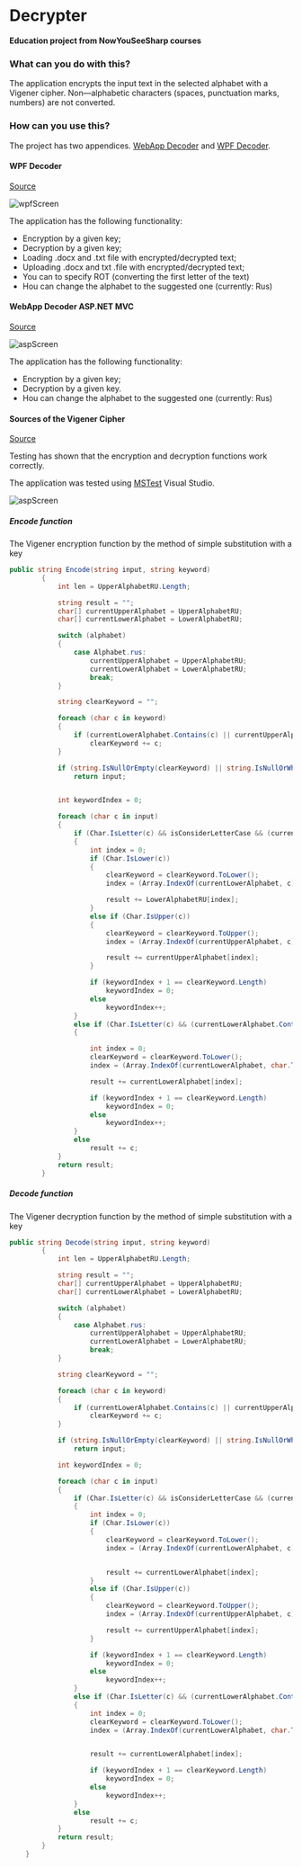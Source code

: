 
# Decrypter

**Education project from NowYouSeeSharp courses**

### What can you do with this?

The application encrypts the input text in the selected alphabet with a Vigener cipher. 
Non—alphabetic characters (spaces, punctuation marks, numbers) are not converted.

### How can you use this?

The project has two appendices. [WebApp Decoder](https://github.com/aziyaev/Decrypter/tree/main/DecrypterWebApp) and [WPF Decoder](https://github.com/aziyaev/Decrypter/tree/main/DecrypterWPF).

#### WPF Decoder

[Source](https://github.com/aziyaev/Decrypter/tree/main/DecrypterWPF)

<img src="https://github.com/aziyaev/Decrypter/blob/main/MSTestDecrypter/wpf.png" alt="wpfScreen"/>

The application has the following functionality: 
* Encryption by a given key;
* Decryption by a given key; 
* Loading .docx and .txt file with encrypted/decrypted text; 
* Uploading .docx and txt .file with encrypted/decrypted text;
* You can to specify ROT (converting the first letter of the text)
* Нou can change the alphabet to the suggested one (currently: Rus)

#### WebApp Decoder ASP.NET MVC

[Source](https://github.com/aziyaev/Decrypter/tree/main/DecrypterWebApp)

<img src="https://github.com/aziyaev/Decrypter/blob/main/MSTestDecrypter/asp.png" alt="aspScreen"/>

The application has the following functionality: 
* Encryption by a given key;
* Decryption by a given key.
* Нou can change the alphabet to the suggested one (currently: Rus)

#### Sources of the Vigener Cipher

[Source](https://github.com/aziyaev/Decrypter/tree/main/VigenereCipher)

Testing has shown that the encryption and decryption functions work correctly.

The application was tested using [MSTest](https://github.com/aziyaev/Decrypter/tree/main/MSTestDecrypter) Visual Studio.

<img src="https://github.com/aziyaev/Decrypter/blob/main/MSTestDecrypter/asp.png" alt="aspScreen"/>

##### Encode function

The Vigener encryption function by the method of simple substitution with a key

```C#
public string Encode(string input, string keyword)
        {
            int len = UpperAlphabetRU.Length;

            string result = "";
            char[] currentUpperAlphabet = UpperAlphabetRU;
            char[] currentLowerAlphabet = LowerAlphabetRU;

            switch (alphabet)
            {
                case Alphabet.rus:
                    currentUpperAlphabet = UpperAlphabetRU;
                    currentLowerAlphabet = LowerAlphabetRU;
                    break;
            }

            string clearKeyword = "";

            foreach (char c in keyword)
            {
                if (currentLowerAlphabet.Contains(c) || currentUpperAlphabet.Contains(c))
                    clearKeyword += c;
            }

            if (string.IsNullOrEmpty(clearKeyword) || string.IsNullOrWhiteSpace(clearKeyword))
                return input;


            int keywordIndex = 0;

            foreach (char c in input)
            {
                if (Char.IsLetter(c) && isConsiderLetterCase && (currentLowerAlphabet.Contains(c) || currentUpperAlphabet.Contains(c)))
                {
                    int index = 0;
                    if (Char.IsLower(c))
                    {
                        clearKeyword = clearKeyword.ToLower();
                        index = (Array.IndexOf(currentLowerAlphabet, c) + len + Array.IndexOf(currentLowerAlphabet, clearKeyword[keywordIndex]) + ROT) % len;

                        result += LowerAlphabetRU[index];
                    }
                    else if (Char.IsUpper(c))
                    {
                        clearKeyword = clearKeyword.ToUpper();
                        index = (Array.IndexOf(currentUpperAlphabet, c) + len + Array.IndexOf(currentUpperAlphabet, clearKeyword[keywordIndex]) + ROT) % len;

                        result += currentUpperAlphabet[index];
                    }

                    if (keywordIndex + 1 == clearKeyword.Length)
                        keywordIndex = 0;
                    else
                        keywordIndex++;
                }
                else if (Char.IsLetter(c) && (currentLowerAlphabet.Contains(c) || currentUpperAlphabet.Contains(c)))
                {

                    int index = 0;
                    clearKeyword = clearKeyword.ToLower();
                    index = (Array.IndexOf(currentLowerAlphabet, char.ToLower(c)) + len + Array.IndexOf(currentLowerAlphabet, clearKeyword[keywordIndex]) + ROT) % len;

                    result += currentLowerAlphabet[index];

                    if (keywordIndex + 1 == clearKeyword.Length)
                        keywordIndex = 0;
                    else
                        keywordIndex++;
                }
                else
                    result += c;
            }
            return result;
        }
```

##### Decode function

The Vigener decryption function by the method of simple substitution with a key

```C#
public string Decode(string input, string keyword)
        {
            int len = UpperAlphabetRU.Length;

            string result = "";
            char[] currentUpperAlphabet = UpperAlphabetRU;
            char[] currentLowerAlphabet = LowerAlphabetRU;

            switch (alphabet)
            {
                case Alphabet.rus:
                    currentUpperAlphabet = UpperAlphabetRU;
                    currentLowerAlphabet = LowerAlphabetRU;
                    break;
            }

            string clearKeyword = "";

            foreach (char c in keyword)
            {
                if (currentLowerAlphabet.Contains(c) || currentUpperAlphabet.Contains(c))
                    clearKeyword += c;
            }

            if (string.IsNullOrEmpty(clearKeyword) || string.IsNullOrWhiteSpace(clearKeyword))
                return input;

            int keywordIndex = 0;

            foreach (char c in input)
            {
                if (Char.IsLetter(c) && isConsiderLetterCase && (currentLowerAlphabet.Contains(c) || currentUpperAlphabet.Contains(c)))
                {
                    int index = 0;
                    if (Char.IsLower(c))
                    {
                        clearKeyword = clearKeyword.ToLower();
                        index = (Array.IndexOf(currentLowerAlphabet, c) + len - Array.IndexOf(currentLowerAlphabet, clearKeyword[keywordIndex]) - ROT) % len;


                        result += currentLowerAlphabet[index];
                    }
                    else if (Char.IsUpper(c))
                    {
                        clearKeyword = clearKeyword.ToUpper();
                        index = (Array.IndexOf(currentUpperAlphabet, c) + len - Array.IndexOf(currentUpperAlphabet, clearKeyword[keywordIndex]) - ROT) % len;

                        result += currentUpperAlphabet[index];
                    }

                    if (keywordIndex + 1 == clearKeyword.Length)
                        keywordIndex = 0;
                    else
                        keywordIndex++;
                }
                else if (Char.IsLetter(c) && (currentLowerAlphabet.Contains(c) || currentUpperAlphabet.Contains(c)))
                {
                    int index = 0;
                    clearKeyword = clearKeyword.ToLower();
                    index = (Array.IndexOf(currentLowerAlphabet, char.ToLower(c)) + len - Array.IndexOf(currentLowerAlphabet, clearKeyword[keywordIndex]) - ROT) % len;


                    result += currentLowerAlphabet[index];

                    if (keywordIndex + 1 == clearKeyword.Length)
                        keywordIndex = 0;
                    else
                        keywordIndex++;
                }
                else
                    result += c;
            }
            return result;
        }
    }
```
